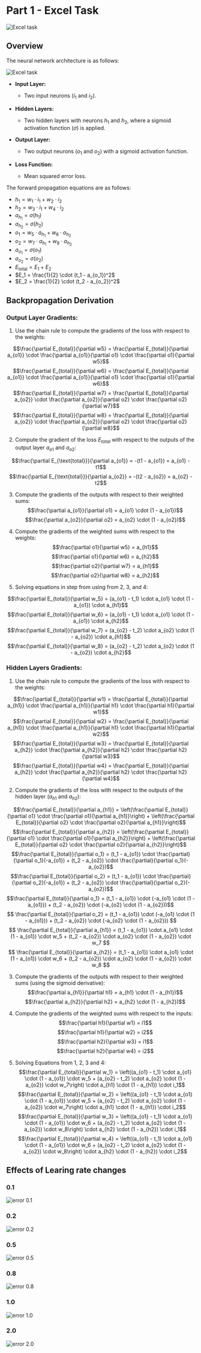 # Part 1 - Excel Task
![Excel task](images/excel.png)
## Overview

The neural network architecture is as follows:

![Excel task](images/nn.png)

- **Input Layer:**
  - Two input neurons ($i_{1}$ and $i_{2}$).

- **Hidden Layers:**
  - Two hidden layers with neurons $h_{1}$ and $h_{2}$, where a sigmoid activation function ($σ$) is applied.

- **Output Layer:**
  - Two output neurons ($o_{1}$ and $o_{2}$) with a sigmoid activation function.

- **Loss Function:**
  - Mean squared error loss.

The forward propagation equations are as follows:

- $h_1 = w_1 \cdot i_1 + w_2 \cdot i_2$
- $h_2 = w_3 \cdot i_1 + w_4 \cdot i_2$
- $a_{h_1} = \sigma(h_1)$
- $a_{h_2} = \sigma(h_2)$
- $o_1 = w_5 \cdot a_{h_1} + w_6 \cdot a_{h_2}$
- $o_2 = w_7 \cdot a_{h_1} + w_8 \cdot a_{h_2}$
- $a_{o_1} = \sigma(o_1)$
- $a_{o_2} = \sigma(o_2)$
- $E_{\text{total}} = E_1 + E_2$
- $E_1 = \frac{1}{2} \cdot (t_1 - a_{o_1})^2$
- $E_2 = \frac{1}{2} \cdot (t_2 - a_{o_2})^2$


## Backpropagation Derivation

### Output Layer Gradients:

1. Use the chain rule to compute the gradients of the loss with respect to the weights:

$$\frac{\partial E_{total}}{\partial w5} = \frac{\partial E_{total}}{\partial a_{o1}} \cdot \frac{\partial a_{o1}}{\partial o1} \cdot \frac{\partial o1}{\partial w5}$$
$$\frac{\partial E_{total}}{\partial w6} = \frac{\partial E_{total}}{\partial a_{o1}} \cdot \frac{\partial a_{o1}}{\partial o1} \cdot \frac{\partial o1}{\partial w6}$$
$$\frac{\partial E_{total}}{\partial w7} = \frac{\partial E_{total}}{\partial a_{o2}} \cdot \frac{\partial a_{o2}}{\partial o2} \cdot \frac{\partial o2}{\partial w7}$$
$$\frac{\partial E_{total}}{\partial w8} = \frac{\partial E_{total}}{\partial a_{o2}} \cdot \frac{\partial a_{o2}}{\partial o2} \cdot \frac{\partial o2}{\partial w8}$$

2. Compute the gradient of the loss $E_{total}$ with respect to the outputs of the output layer $a_{o1}$ and $a_{o2}$:

$$\frac{\partial E_{\text{total}}}{\partial a_{o1}} = -(t1 - a_{o1}) = a_{o1} - t1$$
$$\frac{\partial E_{\text{total}}}{\partial a_{o2}} = -(t2 - a_{o2}) = a_{o2} - t2$$


3. Compute the gradients of the outputs with respect to their weighted sums:
$$\frac{\partial a_{o1}}{\partial o1} = a_{o1} \cdot (1 - a_{o1})$$
$$\frac{\partial a_{o2}}{\partial o2} = a_{o2} \cdot (1 - a_{o2})$$

4. Compute the gradients of the weighted sums with respect to the weights:
$$\frac{\partial o1}{\partial w5} = a_{h1}$$
$$\frac{\partial o1}{\partial w6} = a_{h2}$$
$$\frac{\partial o2}{\partial w7} = a_{h1}$$
$$\frac{\partial o2}{\partial w8} = a_{h2}$$


5. Solving equations in step from using from 2, 3, and 4:

$$\frac{\partial E_{total}}{\partial w_5} = (a_{o1} - t_1) \cdot a_{o1} \cdot (1 - a_{o1}) \cdot a_{h1}$$
$$\frac{\partial E_{total}}{\partial w_6} = (a_{o1} - t_1) \cdot a_{o1} \cdot (1 - a_{o1}) \cdot a_{h2}$$
$$\frac{\partial E_{total}}{\partial w_7} = (a_{o2} - t_2) \cdot a_{o2} \cdot (1 - a_{o2}) \cdot a_{h1}$$
$$\frac{\partial E_{total}}{\partial w_8} = (a_{o2} - t_2) \cdot a_{o2} \cdot (1 - a_{o2}) \cdot a_{h2}$$


### Hidden Layers Gradients:

1. Use the chain rule to compute the gradients of the loss with respect to the weights:

$$\frac{\partial E_{total}}{\partial w1} = \frac{\partial E_{total}}{\partial a_{h1}} \cdot \frac{\partial a_{h1}}{\partial h1} \cdot \frac{\partial h1}{\partial w1}$$
$$\frac{\partial E_{total}}{\partial w2} = \frac{\partial E_{total}}{\partial a_{h1}} \cdot \frac{\partial a_{h1}}{\partial h1} \cdot \frac{\partial h1}{\partial w2}$$
$$\frac{\partial E_{total}}{\partial w3} = \frac{\partial E_{total}}{\partial a_{h2}} \cdot \frac{\partial a_{h2}}{\partial h2} \cdot \frac{\partial h2}{\partial w3}$$
$$\frac{\partial E_{total}}{\partial w4} = \frac{\partial E_{total}}{\partial a_{h2}} \cdot \frac{\partial a_{h2}}{\partial h2} \cdot \frac{\partial h2}{\partial w4}$$

2. Compute the gradients of the loss with respect to the outputs of the hidden layer ($a_{h1}$ and $a_{h2}$):

$$\frac{\partial E_{total}}{\partial a_{h1}} = \left(\frac{\partial E_{total}}{\partial o1} \cdot \frac{\partial o1}{\partial a_{h1}}\right) + \left(\frac{\partial E_{total}}{\partial o2} \cdot \frac{\partial o2}{\partial a_{h1}}\right)$$
$$\frac{\partial E_{total}}{\partial a_{h2}} = \left(\frac{\partial E_{total}}{\partial o1} \cdot \frac{\partial o1}{\partial a_{h2}}\right) + \left(\frac{\partial E_{total}}{\partial o2} \cdot \frac{\partial o2}{\partial a_{h2}}\right)$$
$$\frac{\partial E_{total}}{\partial o_1} = (t_1 - a_{o1}) \cdot \frac{\partial}{\partial o_1}(-a_{o1}) + (t_2 - a_{o2}) \cdot \frac{\partial}{\partial o_1}(-a_{o2})$$
$$\frac{\partial E_{total}}{\partial o_2} = (t_1 - a_{o1}) \cdot \frac{\partial}{\partial o_2}(-a_{o1}) + (t_2 - a_{o2}) \cdot \frac{\partial}{\partial o_2}(-a_{o2})$$
$$\frac{\partial E_{total}}{\partial o_1} = (t_1 - a_{o1}) \cdot (-a_{o1} \cdot (1 - a_{o1})) + (t_2 - a_{o2}) \cdot (-a_{o2} \cdot (1 - a_{o2}))$$
$$ \frac{\partial E_{total}}{\partial o_2} = (t_1 - a_{o1}) \cdot (-a_{o1} \cdot (1 - a_{o1})) + (t_2 - a_{o2}) \cdot (-a_{o2} \cdot (1 - a_{o2})) $$
$$ \frac{\partial E_{total}}{\partial a_{h1}} = (t_1 - a_{o1}) \cdot a_{o1} \cdot (1 - a_{o1}) \cdot w_5 + (t_2 - a_{o2}) \cdot a_{o2} \cdot (1 - a_{o2}) \cdot w_7 $$
$$ \frac{\partial E_{total}}{\partial a_{h2}} = (t_1 - a_{o1}) \cdot a_{o1} \cdot (1 - a_{o1}) \cdot w_6 + (t_2 - a_{o2}) \cdot a_{o2} \cdot (1 - a_{o2}) \cdot w_8 $$


3. Compute the gradients of the outputs with respect to their weighted sums (using the sigmoid derivative):
$$\frac{\partial a_{h1}}{\partial h1} = a_{h1} \cdot (1 - a_{h1})$$
$$\frac{\partial a_{h2}}{\partial h2} = a_{h2} \cdot (1 - a_{h2})$$


4. Compute the gradients of the weighted sums with respect to the inputs:
$$\frac{\partial h1}{\partial w1} = i1$$
$$\frac{\partial h1}{\partial w2} = i2$$
$$\frac{\partial h2}{\partial w3} = i1$$
$$\frac{\partial h2}{\partial w4} = i2$$



5. Solving Equations from 1, 2, 3 and 4:
$$\frac{\partial E_{total}}{\partial w_1} = \left((a_{o1} - t_1) \cdot a_{o1} \cdot (1 - a_{o1}) \cdot w_5 + (a_{o2} - t_2) \cdot a_{o2} \cdot (1 - a_{o2}) \cdot w_7\right) \cdot a_{h1} \cdot (1 - a_{h1}) \cdot i_1$$
$$\frac{\partial E_{total}}{\partial w_2} = \left((a_{o1} - t_1) \cdot a_{o1} \cdot (1 - a_{o1}) \cdot w_5 + (a_{o2} - t_2) \cdot a_{o2} \cdot (1 - a_{o2}) \cdot w_7\right) \cdot a_{h1} \cdot (1 - a_{h1}) \cdot i_2$$
$$\frac{\partial E_{total}}{\partial w_3} = \left((a_{o1} - t_1) \cdot a_{o1} \cdot (1 - a_{o1}) \cdot w_6 + (a_{o2} - t_2) \cdot a_{o2} \cdot (1 - a_{o2}) \cdot w_8\right) \cdot a_{h2} \cdot (1 - a_{h2}) \cdot i_1$$
$$\frac{\partial E_{total}}{\partial w_4} = \left((a_{o1} - t_1) \cdot a_{o1} \cdot (1 - a_{o1}) \cdot w_6 + (a_{o2} - t_2) \cdot a_{o2} \cdot (1 - a_{o2}) \cdot w_8\right) \cdot a_{h2} \cdot (1 - a_{h2}) \cdot i_2$$

## Effects of Learing rate changes
### 0.1
![error 0.1](images/error_0.1.png)
### 0.2
![error 0.2](images/error_0.2.png)
### 0.5
![error 0.5](images/error_0.5.png)
### 0.8
![error 0.8](images/error_0.8.png)
### 1.0
![error 1.0](images/error_1.0.png)
### 2.0
![error 2.0](images/error_2.0.png)